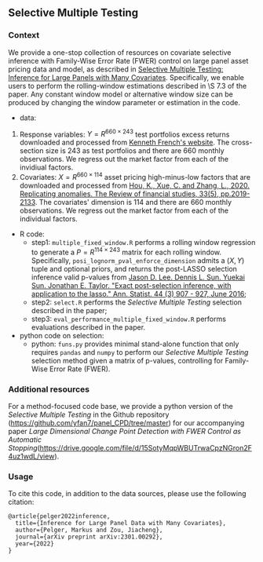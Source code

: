 ## Selective Multiple Testing

### Context
We provide a one-stop collection of resources on covariate selective inference with Family-Wise Error Rate (FWER) control on large panel asset pricing data and model, as described in [Selective Multiple Testing: Inference for Large Panels with Many Covariates](https://papers.ssrn.com/sol3/Papers.cfm?abstract_id=4315891). Specifically, we enable users to perform the rolling-window estimations described in \S 7.3 of the paper. Any constant window model or alternative window size can be produced by changing the window parameter or estimation in the code.

* data: 
 1. Response variables: $Y=R^{660 \times 243}$ test portfolios excess returns downloaded and processed from [Kenneth French's website](https://mba.tuck.dartmouth.edu/pages/faculty/ken.french/data_library.html). The cross-section size is 243 as test portfolios and there are 660 monthly observations. We regress out the market factor from each of the invidiual factors.
 2. Covariates: $X=R^{660 \times 114}$ asset pricing high-minus-low factors that are downloaded and processed from [Hou, K., Xue, C. and Zhang, L., 2020. Replicating anomalies. The Review of financial studies, 33(5), pp.2019-2133](https://global-q.org/index.html). The covariates' dimension is 114 and there are 660 monthly observations. We regress out the market factor from each of the individual factors.

* R code:
  * step1: `multiple_fixed_window.R` performs a rolling window regression to generate a $P=R^{114 \times 243}$ matrix for each rolling window. Specifically, `posi_lognorm_pval_enforce_dimension` admits a $(X,Y)$ tuple and optional priors, and returns the post-LASSO selection inference valid p-values from [Jason D. Lee. Dennis L. Sun. Yuekai Sun. Jonathan E. Taylor. "Exact post-selection inference, with application to the lasso." Ann. Statist. 44 (3) 907 - 927, June 2016](https://projecteuclid.org/journals/annals-of-statistics/volume-44/issue-3/Exact-post-selection-inference-with-application-to-the-lasso/10.1214/15-AOS1371.full);
  * step2: `select.R` performs the _Selective Multiple Testing_ selection described in the paper;
  * step3: `eval_performance_multiple_fixed_window.R` performs evaluations described in the paper.
* python code on selection:
  * python: `funs.py` provides minimal stand-alone function that only requires `pandas` and `numpy` to perform our _Selective Multiple Testing_ selection method given a matrix of p-values, controlling for Family-Wise Error Rate (FWER).

### Additional resources

For a method-focused code base, we provide a python version of the  _Selective Multiple Testing_ in the Github repository (https://github.com/yfan7/panel_CPD/tree/master) for our accompanying paper _Large Dimensional Change Point Detection with
FWER Control as Automatic Stopping_(https://drive.google.com/file/d/15SotyMqpWBUTrwaCpzNGron2F4uz1wdL/view).

### Usage

To cite this code, in addition to the data sources, please use the following citation:
```
@article{pelger2022inference,
  title={Inference for Large Panel Data with Many Covariates},
  author={Pelger, Markus and Zou, Jiacheng},
  journal={arXiv preprint arXiv:2301.00292},
  year={2022}
}
```
